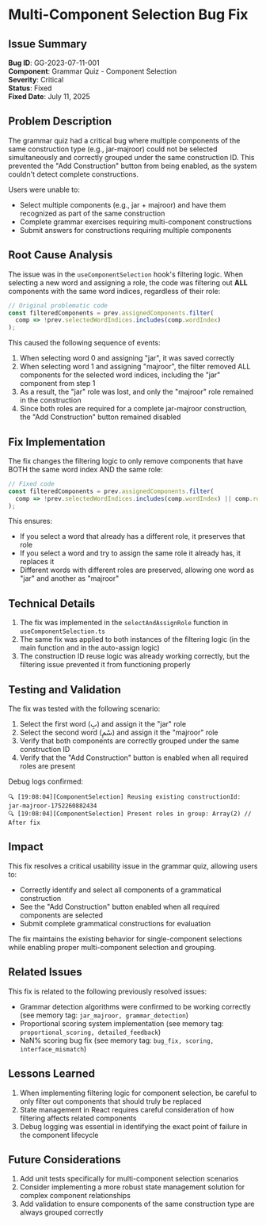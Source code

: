 # Multi-Component Selection Bug Fix

## Issue Summary

**Bug ID**: GG-2023-07-11-001  
**Component**: Grammar Quiz - Component Selection  
**Severity**: Critical  
**Status**: Fixed  
**Fixed Date**: July 11, 2025

## Problem Description

The grammar quiz had a critical bug where multiple components of the same construction type (e.g., jar-majroor) could not be selected simultaneously and correctly grouped under the same construction ID. This prevented the "Add Construction" button from being enabled, as the system couldn't detect complete constructions.

Users were unable to:
- Select multiple components (e.g., jar + majroor) and have them recognized as part of the same construction
- Complete grammar exercises requiring multi-component constructions
- Submit answers for constructions requiring multiple components

## Root Cause Analysis

The issue was in the `useComponentSelection` hook's filtering logic. When selecting a new word and assigning a role, the code was filtering out **ALL** components with the same word indices, regardless of their role:

```typescript
// Original problematic code
const filteredComponents = prev.assignedComponents.filter(
  comp => !prev.selectedWordIndices.includes(comp.wordIndex)
);
```

This caused the following sequence of events:
1. When selecting word 0 and assigning "jar", it was saved correctly
2. When selecting word 1 and assigning "majroor", the filter removed ALL components for the selected word indices, including the "jar" component from step 1
3. As a result, the "jar" role was lost, and only the "majroor" role remained in the construction
4. Since both roles are required for a complete jar-majroor construction, the "Add Construction" button remained disabled

## Fix Implementation

The fix changes the filtering logic to only remove components that have BOTH the same word index AND the same role:

```typescript
// Fixed code
const filteredComponents = prev.assignedComponents.filter(
  comp => !prev.selectedWordIndices.includes(comp.wordIndex) || comp.role !== role
);
```

This ensures:
- If you select a word that already has a different role, it preserves that role
- If you select a word and try to assign the same role it already has, it replaces it
- Different words with different roles are preserved, allowing one word as "jar" and another as "majroor"

## Technical Details

1. The fix was implemented in the `selectAndAssignRole` function in `useComponentSelection.ts`
2. The same fix was applied to both instances of the filtering logic (in the main function and in the auto-assign logic)
3. The construction ID reuse logic was already working correctly, but the filtering issue prevented it from functioning properly

## Testing and Validation

The fix was tested with the following scenario:
1. Select the first word (بِ) and assign it the "jar" role
2. Select the second word (سْمِ) and assign it the "majroor" role
3. Verify that both components are correctly grouped under the same construction ID
4. Verify that the "Add Construction" button is enabled when all required roles are present

Debug logs confirmed:
```
🔍 [19:08:04][ComponentSelection] Reusing existing constructionId: jar-majroor-1752260882434
🔍 [19:08:04][ComponentSelection] Present roles in group: Array(2) // After fix
```

## Impact

This fix resolves a critical usability issue in the grammar quiz, allowing users to:
- Correctly identify and select all components of a grammatical construction
- See the "Add Construction" button enabled when all required components are selected
- Submit complete grammatical constructions for evaluation

The fix maintains the existing behavior for single-component selections while enabling proper multi-component selection and grouping.

## Related Issues

This fix is related to the following previously resolved issues:
- Grammar detection algorithms were confirmed to be working correctly (see memory tag: `jar_majroor, grammar_detection`)
- Proportional scoring system implementation (see memory tag: `proportional_scoring, detailed_feedback`)
- NaN% scoring bug fix (see memory tag: `bug_fix, scoring, interface_mismatch`)

## Lessons Learned

1. When implementing filtering logic for component selection, be careful to only filter out components that should truly be replaced
2. State management in React requires careful consideration of how filtering affects related components
3. Debug logging was essential in identifying the exact point of failure in the component lifecycle

## Future Considerations

1. Add unit tests specifically for multi-component selection scenarios
2. Consider implementing a more robust state management solution for complex component relationships
3. Add validation to ensure components of the same construction type are always grouped correctly
